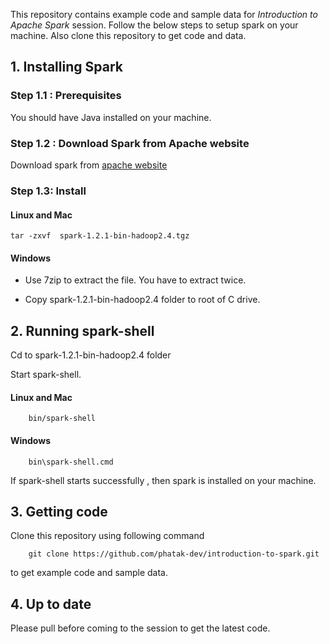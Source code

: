 
This repository contains example code and sample data for *Introduction to Apache Spark* session. Follow the below steps
to setup spark on your machine. Also clone this repository to get code and data.

## 1. Installing Spark

### Step 1.1 : Prerequisites

You should have Java installed on your machine.

### Step 1.2 : Download Spark from Apache website

Download spark from [apache website](http://www.apache.org/dyn/closer.cgi/spark/spark-1.2.1/spark-1.2.1-bin-hadoop2.4.tgz)


### Step 1.3: Install

#### Linux and Mac

	tar -zxvf  spark-1.2.1-bin-hadoop2.4.tgz

#### Windows

* Use 7zip to extract the file. You have to extract twice.


* Copy  spark-1.2.1-bin-hadoop2.4 folder to root of C drive.


## 2. Running spark-shell

 Cd to spark-1.2.1-bin-hadoop2.4 folder

 Start spark-shell.

#### Linux and Mac

		bin/spark-shell

#### Windows

		bin\spark-shell.cmd


If spark-shell starts successfully , then spark is installed on your machine.



## 3. Getting code

Clone this repository  using following command

        git clone https://github.com/phatak-dev/introduction-to-spark.git

to get example code and sample data.


## 4. Up to date

Please pull before coming to the session to get the latest code.





